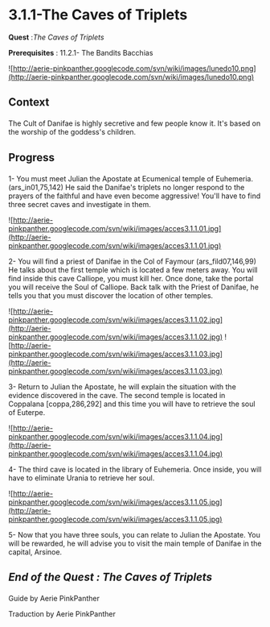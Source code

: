 # 3.1.1-The Caves of Triplets #


<p><b>Quest</b> :<em>The Caves of Triplets</em> </p>
<p><b>Prerequisites</b> : 11.2.1- The Bandits Bacchias</p>

![http://aerie-pinkpanther.googlecode.com/svn/wiki/images/lunedo10.png](http://aerie-pinkpanther.googlecode.com/svn/wiki/images/lunedo10.png)

## <p><span>Context</span></p> ##

The Cult of Danifae is highly secretive and few people know it. It's based on the worship of the goddess's children.

## <p>Progress</p> ##

1- You must meet Julian the Apostate at Ecumenical temple of Euhemeria. (ars\_in01,75,142) He said the Danifae's triplets no longer respond to the prayers of the faithful and have even become aggressive! You'll have to find three secret caves and investigate in them.

![http://aerie-pinkpanther.googlecode.com/svn/wiki/images/acces3.1.1.01.jpg](http://aerie-pinkpanther.googlecode.com/svn/wiki/images/acces3.1.1.01.jpg)


2- You will find a priest of Danifae in the Col of Faymour (ars\_fild07,146,99) He talks about the first temple which is located a few meters away. You will find inside this cave Calliope, you must kill her. Once done, take the portal you will receive the Soul of Calliope. Back talk with the Priest of Danifae, he tells you that you must discover the location of other temples.

![http://aerie-pinkpanther.googlecode.com/svn/wiki/images/acces3.1.1.02.jpg](http://aerie-pinkpanther.googlecode.com/svn/wiki/images/acces3.1.1.02.jpg)
![http://aerie-pinkpanther.googlecode.com/svn/wiki/images/acces3.1.1.03.jpg](http://aerie-pinkpanther.googlecode.com/svn/wiki/images/acces3.1.1.03.jpg)

3- Return to Julian the Apostate, he will explain the situation with the evidence discovered in the cave. The second temple is located in Coppalana [coppa,286,292] and this time you will have to retrieve the soul of Euterpe.

![http://aerie-pinkpanther.googlecode.com/svn/wiki/images/acces3.1.1.04.jpg](http://aerie-pinkpanther.googlecode.com/svn/wiki/images/acces3.1.1.04.jpg)

4- The third cave is located in the library of Euhemeria. Once inside, you will have to eliminate Urania to retrieve her soul.

![http://aerie-pinkpanther.googlecode.com/svn/wiki/images/acces3.1.1.05.jpg](http://aerie-pinkpanther.googlecode.com/svn/wiki/images/acces3.1.1.05.jpg)

5- Now that you have three souls, you can relate to Julian the Apostate. You will be rewarded, he will advise you to visit the main temple of Danifae in the capital, Arsinoe.


## <p><em>End of the Quest : The Caves of Triplets</em></h2>
Guide by Aerie PinkPanther

Traduction by Aerie PinkPanther
</p>